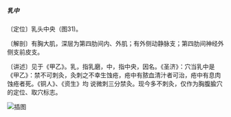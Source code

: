 ##### 乳中

〔定位〕乳头中央（图31)。

〔解剖〕有胸大肌，深层为第四肋间内、外肌；有外侧动静脉支；第四肋间神经外侧支前皮支。

〔讲述〕见于《甲乙》。乳，指乳磨，中，指中央，因名。《圣济》：穴当乳中是《甲乙》：禁不可刺灸，灸刺之不幸生蚀疮，疮中有脓血清汁者可治，疮中有息肉蚀疮者死。《铜人》、《资生》均 说微刺三分禁灸。现今多不刺灸，仅作为胸腹腧穴的定位、取穴标志。

![插图](./img/图31.jpg)
